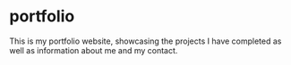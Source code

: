 # portfolio
 This is my portfolio website, showcasing the projects I have completed as well as information about me and my contact.
